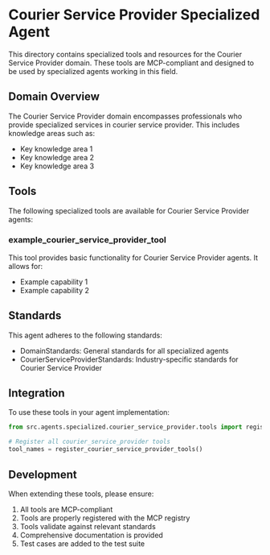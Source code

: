 # Courier Service Provider Specialized Agent

This directory contains specialized tools and resources for the Courier Service Provider domain. These tools are MCP-compliant and designed to be used by specialized agents working in this field.

## Domain Overview

The Courier Service Provider domain encompasses professionals who provide specialized services in courier service provider. This includes knowledge areas such as:

- Key knowledge area 1
- Key knowledge area 2
- Key knowledge area 3

## Tools

The following specialized tools are available for Courier Service Provider agents:

### example_courier_service_provider_tool

This tool provides basic functionality for Courier Service Provider agents. It allows for:

- Example capability 1
- Example capability 2

## Standards

This agent adheres to the following standards:

- DomainStandards: General standards for all specialized agents
- CourierServiceProviderStandards: Industry-specific standards for Courier Service Provider

## Integration

To use these tools in your agent implementation:

```python
from src.agents.specialized.courier_service_provider.tools import register_courier_service_provider_tools

# Register all courier_service_provider tools
tool_names = register_courier_service_provider_tools()
```

## Development

When extending these tools, please ensure:

1. All tools are MCP-compliant
2. Tools are properly registered with the MCP registry
3. Tools validate against relevant standards
4. Comprehensive documentation is provided
5. Test cases are added to the test suite
